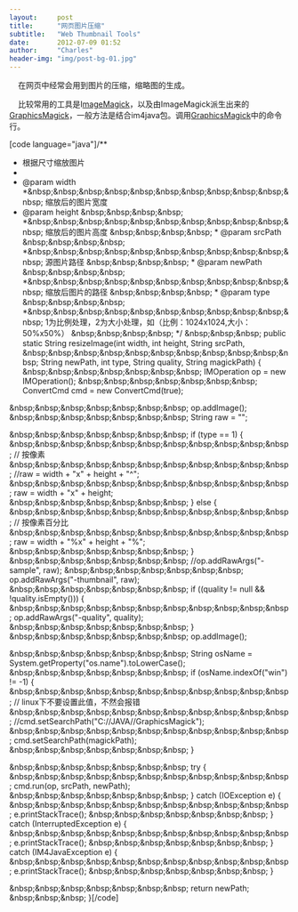 ```yaml
---
layout:     post
title:      "网页图片压缩"
subtitle:   "Web Thumbnail Tools"
date:       2012-07-09 01:52
author:     "Charles"
header-img: "img/post-bg-01.jpg"
---
```


&nbsp;&nbsp;&nbsp; 在网页中经常会用到图片的压缩，缩略图的生成。

&nbsp;&nbsp;&nbsp; 比较常用的工具是I<a href="http://http://www.imagemagick.org" target="_blank">mageMagick</a>，以及由ImageMagick派生出来的<a href="http://http://www.graphicsmagick.org/" target="_blank">GraphicsMagick</a>，一般方法是结合im4java包。调用<a href="http://http://www.graphicsmagick.org/" target="_blank">GraphicsMagick</a>中的命令行。

[code language="java"]/**
  * 根据尺寸缩放图片
  *
  * @param width
  *&amp;nbsp;&amp;nbsp;&amp;nbsp;&amp;nbsp;&amp;nbsp;&amp;nbsp;&amp;nbsp;&amp;nbsp;&amp;nbsp;&amp;nbsp;&amp;nbsp; 缩放后的图片宽度
  * @param height
 &amp;nbsp;&amp;nbsp;&amp;nbsp;&amp;nbsp; *&amp;nbsp;&amp;nbsp;&amp;nbsp;&amp;nbsp;&amp;nbsp;&amp;nbsp;&amp;nbsp;&amp;nbsp;&amp;nbsp;&amp;nbsp;&amp;nbsp; 缩放后的图片高度
 &amp;nbsp;&amp;nbsp;&amp;nbsp;&amp;nbsp; * @param srcPath
 &amp;nbsp;&amp;nbsp;&amp;nbsp;&amp;nbsp; *&amp;nbsp;&amp;nbsp;&amp;nbsp;&amp;nbsp;&amp;nbsp;&amp;nbsp;&amp;nbsp;&amp;nbsp;&amp;nbsp;&amp;nbsp;&amp;nbsp; 源图片路径
 &amp;nbsp;&amp;nbsp;&amp;nbsp;&amp;nbsp; * @param newPath
 &amp;nbsp;&amp;nbsp;&amp;nbsp;&amp;nbsp; *&amp;nbsp;&amp;nbsp;&amp;nbsp;&amp;nbsp;&amp;nbsp;&amp;nbsp;&amp;nbsp;&amp;nbsp;&amp;nbsp;&amp;nbsp;&amp;nbsp; 缩放后图片的路径
 &amp;nbsp;&amp;nbsp;&amp;nbsp;&amp;nbsp; * @param type
 &amp;nbsp;&amp;nbsp;&amp;nbsp;&amp;nbsp; *&amp;nbsp;&amp;nbsp;&amp;nbsp;&amp;nbsp;&amp;nbsp;&amp;nbsp;&amp;nbsp;&amp;nbsp;&amp;nbsp;&amp;nbsp;&amp;nbsp; 1为比例处理，2为大小处理，如（比例：1024x1024,大小：50%x50%）
 &amp;nbsp;&amp;nbsp;&amp;nbsp;&amp;nbsp; */
 &amp;nbsp;&amp;nbsp;&amp;nbsp; public static String resizeImage(int width, int height, String srcPath,
 &amp;nbsp;&amp;nbsp;&amp;nbsp;&amp;nbsp;&amp;nbsp;&amp;nbsp;&amp;nbsp;&amp;nbsp;&amp;nbsp;&amp;nbsp;&amp;nbsp; String newPath, int type, String quality, String magickPath) {
 &amp;nbsp;&amp;nbsp;&amp;nbsp;&amp;nbsp;&amp;nbsp;&amp;nbsp;&amp;nbsp; IMOperation op = new IMOperation();
 &amp;nbsp;&amp;nbsp;&amp;nbsp;&amp;nbsp;&amp;nbsp;&amp;nbsp;&amp;nbsp; ConvertCmd cmd = new ConvertCmd(true);

&amp;nbsp;&amp;nbsp;&amp;nbsp;&amp;nbsp;&amp;nbsp;&amp;nbsp;&amp;nbsp; op.addImage();
 &amp;nbsp;&amp;nbsp;&amp;nbsp;&amp;nbsp;&amp;nbsp;&amp;nbsp;&amp;nbsp; String raw = &quot;&quot;;

&amp;nbsp;&amp;nbsp;&amp;nbsp;&amp;nbsp;&amp;nbsp;&amp;nbsp;&amp;nbsp; if (type == 1) {
 &amp;nbsp;&amp;nbsp;&amp;nbsp;&amp;nbsp;&amp;nbsp;&amp;nbsp;&amp;nbsp;&amp;nbsp;&amp;nbsp;&amp;nbsp;&amp;nbsp; // 按像素
 &amp;nbsp;&amp;nbsp;&amp;nbsp;&amp;nbsp;&amp;nbsp;&amp;nbsp;&amp;nbsp;&amp;nbsp;&amp;nbsp;&amp;nbsp;&amp;nbsp; //raw = width + &quot;x&quot; + height + &quot;^&quot;;
 &amp;nbsp;&amp;nbsp;&amp;nbsp;&amp;nbsp;&amp;nbsp;&amp;nbsp;&amp;nbsp;&amp;nbsp;&amp;nbsp;&amp;nbsp;&amp;nbsp; raw = width + &quot;x&quot; + height;
 &amp;nbsp;&amp;nbsp;&amp;nbsp;&amp;nbsp;&amp;nbsp;&amp;nbsp;&amp;nbsp; } else {
 &amp;nbsp;&amp;nbsp;&amp;nbsp;&amp;nbsp;&amp;nbsp;&amp;nbsp;&amp;nbsp;&amp;nbsp;&amp;nbsp;&amp;nbsp;&amp;nbsp; // 按像素百分比
 &amp;nbsp;&amp;nbsp;&amp;nbsp;&amp;nbsp;&amp;nbsp;&amp;nbsp;&amp;nbsp;&amp;nbsp;&amp;nbsp;&amp;nbsp;&amp;nbsp; raw = width + &quot;%x&quot; + height + &quot;%&quot;;
 &amp;nbsp;&amp;nbsp;&amp;nbsp;&amp;nbsp;&amp;nbsp;&amp;nbsp;&amp;nbsp; }
 &amp;nbsp;&amp;nbsp;&amp;nbsp;&amp;nbsp;&amp;nbsp;&amp;nbsp;&amp;nbsp; //op.addRawArgs(&quot;-sample&quot;, raw);
 &amp;nbsp;&amp;nbsp;&amp;nbsp;&amp;nbsp;&amp;nbsp;&amp;nbsp;&amp;nbsp; op.addRawArgs(&quot;-thumbnail&quot;, raw);
 &amp;nbsp;&amp;nbsp;&amp;nbsp;&amp;nbsp;&amp;nbsp;&amp;nbsp;&amp;nbsp; if ((quality != null &amp;&amp; !quality.isEmpty())) {
 &amp;nbsp;&amp;nbsp;&amp;nbsp;&amp;nbsp;&amp;nbsp;&amp;nbsp;&amp;nbsp;&amp;nbsp;&amp;nbsp;&amp;nbsp;&amp;nbsp; op.addRawArgs(&quot;-quality&quot;, quality);
 &amp;nbsp;&amp;nbsp;&amp;nbsp;&amp;nbsp;&amp;nbsp;&amp;nbsp;&amp;nbsp; }
 &amp;nbsp;&amp;nbsp;&amp;nbsp;&amp;nbsp;&amp;nbsp;&amp;nbsp;&amp;nbsp; op.addImage();

&amp;nbsp;&amp;nbsp;&amp;nbsp;&amp;nbsp;&amp;nbsp;&amp;nbsp;&amp;nbsp; String osName = System.getProperty(&quot;os.name&quot;).toLowerCase();
 &amp;nbsp;&amp;nbsp;&amp;nbsp;&amp;nbsp;&amp;nbsp;&amp;nbsp;&amp;nbsp; if (osName.indexOf(&quot;win&quot;) != -1) {
 &amp;nbsp;&amp;nbsp;&amp;nbsp;&amp;nbsp;&amp;nbsp;&amp;nbsp;&amp;nbsp;&amp;nbsp;&amp;nbsp;&amp;nbsp;&amp;nbsp; // linux下不要设置此值，不然会报错
 &amp;nbsp;&amp;nbsp;&amp;nbsp;&amp;nbsp;&amp;nbsp;&amp;nbsp;&amp;nbsp;&amp;nbsp;&amp;nbsp;&amp;nbsp;&amp;nbsp; //cmd.setSearchPath(&quot;C://JAVA//GraphicsMagick&quot;);
 &amp;nbsp;&amp;nbsp;&amp;nbsp;&amp;nbsp;&amp;nbsp;&amp;nbsp;&amp;nbsp;&amp;nbsp;&amp;nbsp;&amp;nbsp;&amp;nbsp; cmd.setSearchPath(magickPath);
 &amp;nbsp;&amp;nbsp;&amp;nbsp;&amp;nbsp;&amp;nbsp;&amp;nbsp;&amp;nbsp; }

&amp;nbsp;&amp;nbsp;&amp;nbsp;&amp;nbsp;&amp;nbsp;&amp;nbsp;&amp;nbsp; try {
 &amp;nbsp;&amp;nbsp;&amp;nbsp;&amp;nbsp;&amp;nbsp;&amp;nbsp;&amp;nbsp;&amp;nbsp;&amp;nbsp;&amp;nbsp;&amp;nbsp; cmd.run(op, srcPath, newPath);
 &amp;nbsp;&amp;nbsp;&amp;nbsp;&amp;nbsp;&amp;nbsp;&amp;nbsp;&amp;nbsp; } catch (IOException e) {
 &amp;nbsp;&amp;nbsp;&amp;nbsp;&amp;nbsp;&amp;nbsp;&amp;nbsp;&amp;nbsp;&amp;nbsp;&amp;nbsp;&amp;nbsp;&amp;nbsp; e.printStackTrace();
 &amp;nbsp;&amp;nbsp;&amp;nbsp;&amp;nbsp;&amp;nbsp;&amp;nbsp;&amp;nbsp; } catch (InterruptedException e) {
 &amp;nbsp;&amp;nbsp;&amp;nbsp;&amp;nbsp;&amp;nbsp;&amp;nbsp;&amp;nbsp;&amp;nbsp;&amp;nbsp;&amp;nbsp;&amp;nbsp; e.printStackTrace();
 &amp;nbsp;&amp;nbsp;&amp;nbsp;&amp;nbsp;&amp;nbsp;&amp;nbsp;&amp;nbsp; } catch (IM4JavaException e) {
 &amp;nbsp;&amp;nbsp;&amp;nbsp;&amp;nbsp;&amp;nbsp;&amp;nbsp;&amp;nbsp;&amp;nbsp;&amp;nbsp;&amp;nbsp;&amp;nbsp; e.printStackTrace();
 &amp;nbsp;&amp;nbsp;&amp;nbsp;&amp;nbsp;&amp;nbsp;&amp;nbsp;&amp;nbsp; }

&amp;nbsp;&amp;nbsp;&amp;nbsp;&amp;nbsp;&amp;nbsp;&amp;nbsp;&amp;nbsp; return newPath;
 &amp;nbsp;&amp;nbsp;&amp;nbsp; }[/code]